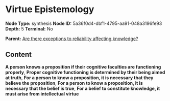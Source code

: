 # Virtue Epistemology

**Node Type:** synthesis
**Node ID:** 5a36f0d4-dbf1-4795-aa91-048a3196fe93
**Depth:** 5
**Terminal:** No

**Parent:** [Are there exceptions to reliability affecting knowledge?](are-there-exceptions-to-reliability-affecting-knowledge-antithesis-b82e64fa-1774-4148-84c1-813f0953cdd8.md)

## Content

**A person knows a proposition if their cognitive faculties are functioning properly**, **Proper cognitive functioning is determined by their being aimed at truth**, **For a person to know a proposition, it is necessary that they believe the proposition**, **For a person to know a proposition, it is necessary that the belief is true**, **For a belief to constitute knowledge, it must arise from intellectual virtue**
